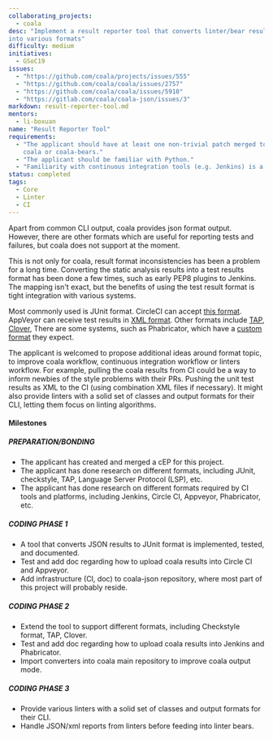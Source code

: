 ```yaml
---
collaborating_projects:
  - coala
desc: "Implement a result reporter tool that converts linter/bear results
into various formats"
difficulty: medium
initiatives:
  - GSoC19
issues:
  - "https://github.com/coala/projects/issues/555"
  - "https://github.com/coala/coala/issues/2757"
  - "https://github.com/coala/coala/issues/5910"
  - "https://gitlab.com/coala/coala-json/issues/3"
markdown: result-reporter-tool.md
mentors:
  - li-boxuan
name: "Result Reporter Tool"
requirements:
  - "The applicant should have at least one non-trivial patch merged to
    coala or coala-bears."
  - "The applicant should be familiar with Python."
  - "Familiarity with continuous integration tools (e.g. Jenkins) is a plus."
status: completed
tags:
  - Core
  - Linter
  - CI
---
```


Apart from common CLI output, coala provides json format output. However, there
are other formats which are useful for reporting tests and failures, but coala
does not support at the moment.

This is not only for coala, result format inconsistencies has been a problem for
a long time. Converting the static analysis results into a test results format
has been done a few times, such as early PEP8 plugins to Jenkins. The mapping
isn't exact, but the benefits of using the test result format is tight
integration with various systems.

Most commonly used is JUnit format. CircleCI can accept
[this format](https://circleci.com/docs/2.0/collect-test-data). AppVeyor can
receive test results in [XML format](https://www.appveyor.com/docs/running-tests/#uploading-xml-test-results).
Other formats include [TAP](https://testanything.org/),
[Clover](http://openclover.org/doc/manual/latest/ant--clover-report.html),
There are some systems, such as Phabricator, which have a
[custom format](https://github.com/facebook/infer/issues/673) they expect.

The applicant is welcomed to propose additional ideas around format topic, to
improve coala workflow, continuous integration workflow or linters workflow.
For example, pulling the coala results from CI could be a way to inform newbies
of the style problems with their PRs. Pushing the unit test results as XML to
the CI (using combination XML files if necessary). It might also provide
linters with a solid set of classes and output formats for their CLI, letting
them focus on linting algorithms.

#### Milestones

##### PREPARATION/BONDING

- The applicant has created and merged a cEP for this project.
- The applicant has done research on different formats, including JUnit,
  checkstyle, TAP, Language Server Protocol (LSP), etc.
- The applicant has done research on different formats required by CI
  tools and platforms, including Jenkins, Circle CI, Appveyor, Phabricator, etc.

##### CODING PHASE 1

- A tool that converts JSON results to JUnit format is implemented, tested,
  and documented.
- Test and add doc regarding how to upload coala results into Circle CI and
  Appveyor.
- Add infrastructure (CI, doc) to coala-json repository, where most part of
  this project will probably reside.

##### CODING PHASE 2

- Extend the tool to support different formats, including Checkstyle format,
  TAP, Clover.
- Test and add doc regarding how to upload coala results into Jenkins and
  Phabricator.
- Import converters into coala main repository to improve coala output mode.

##### CODING PHASE 3

- Provide various linters with a solid set of classes and output formats for
  their CLI.
- Handle JSON/xml reports from linters before feeding into linter bears.

